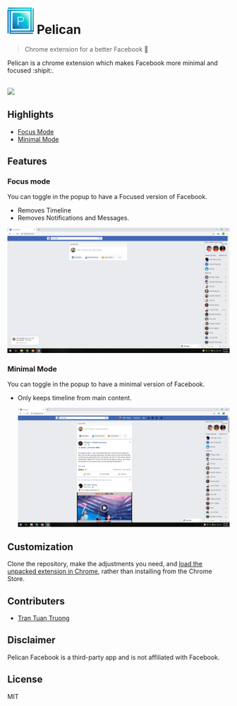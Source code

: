 # <img src="icons/logopelican.png" width="60">  Pelican

> Chrome extension for a better Facebook :rocket:

Pelican is a chrome extension which makes Facebook more minimal and focused :shipit:.

<br>
	<img src="assets/img/thumbnail.png" width="846">
</a>

## Highlights

- [Focus Mode](#focus-mode)
- [Minimal Mode](#minimal-mode)


## Features

### Focus mode

You can toggle in the popup to have a Focused version of Facebook.

- Removes Timeline
- Removes Notifications and Messages.

<img src="assets/img/focus.png" width="846">

### Minimal Mode

You can toggle in the popup to have a minimal version of Facebook.

-  Only keeps timeline from main content.

	<img src="assets/img/minimal.png" width="846">
</a>


## Customization

Clone the repository, make the adjustments you need, and [load the unpacked extension in Chrome](https://developer.chrome.com/extensions/getstarted#unpacked), rather than installing from the Chrome Store.


## Contributers
- [Tran Tuan Truong](https://github.com/truongsofm)


## Disclaimer

Pelican Facebook is a third-party app and is not affiliated with Facebook.

## License

MIT
